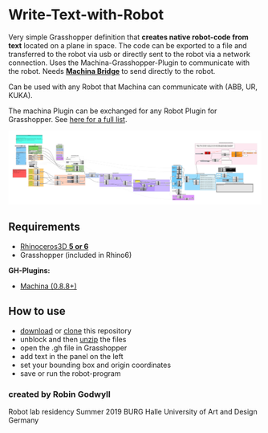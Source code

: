 # Write-Text-with-Robot
Very simple Grasshopper definition that **creates native robot-code from text** located on a plane in space. The code can be exported to a file and transferred to the robot via usb or directly sent to the robot via a network connection.
Uses the Machina-Grasshopper-Plugin to communicate with the robot. Needs [**Machina Bridge**](https://github.com/RobotExMachina/Machina-Bridge) to send directly to the robot. 

Can be used with any Robot that Machina can communicate with (ABB, UR, KUKA).

The machina Plugin can be exchanged for any Robot Plugin for Grasshopper. See [here for a full list](https://github.com/robin-gdwl/Robots-in-Grasshopper).

![GH-Definition](TextToRobot_CanvasCapture_01.png)

## Requirements
- [Rhinoceros3D **5 or 6** ](https://www.rhino3d.com/)  
- Grasshopper (included in Rhino6)

**GH-Plugins:**   
- [Machina (0.8.8+)](https://github.com/RobotExMachina/Machina-Grasshopper)

## How to use 
- [download](https://github.com/robin-gdwl/Universal-Robot-Text-Writing/archive/master.zip) or [clone](https://docs.github.com/en/github/creating-cloning-and-archiving-repositories/cloning-a-repository) this repository 
- unblock and then [unzip](https://wiki.mcneel.com/rhino/unblockplugin) the files
- open the .gh file in Grasshopper 
- add text in the panel on the left
- set your bounding box and origin coordinates
- save or run the robot-program

### created by Robin Godwyll
Robot lab residency Summer 2019
BURG Halle University of Art and Design Germany

